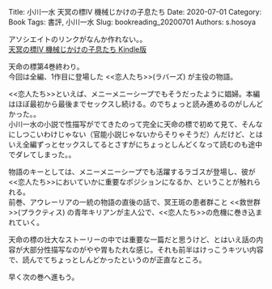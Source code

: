 Title: 小川一水 天冥の標Ⅳ 機械じかけの子息たち
Date: 2020-07-01
Category: Book
Tags: 書評, 小川一水
Slug: bookreading_20200701
Authors: s.hosoya

アソシエイトのリンクがなんか作れない。。  
[天冥の標Ⅳ 機械じかけの子息たち Kindle版](https://www.amazon.co.jp/gp/product/B00BN6HRMY)  



天命の標第4巻終わり。  
今回は全編、1作目に登場した <<恋人たち>>(ラバーズ) が主役の物語。  

<<恋人たち>>といえば、メニーメニーシープでもそうだったように娼婦。本編はほぼ最初から最後までセックスし続ける。のでちょっと読み進めるのがしんどかった。。  
小川一水の小説で性描写がでてきたのって完全に天命の標で初めて見て、そんなにしつこいわけじゃない（官能小説じゃないからそりゃそうだ）んだけど、とはいえ全編ずっとセックスしてるとさすがにちょっとしんどくなって読むのも途中でダレてしまった。。  

物語のキーとしては、メニーメニーシープでも活躍するラゴスが登場し、彼が<<恋人たち>>においていかに重要なポジションになるか、ということが触れられる。  
前巻、アウレーリアの一統の物語の直後の話で、冥王斑の患者群こと <<救世群>>(プラクティス) の青年キリアンが主人公で、<<恋人たち>>の危機に巻き込まれていく。  

天命の標の壮大なストーリーの中では重要な一篇だと思うけど、とはいえ話の内容が大部分性描写なのがやや胃もたれな感じ。それも前半はけっこうキツい内容で、読んでてちょっとしんどかったというのが正直なところ。  

早く次の巻へ進もう。  
